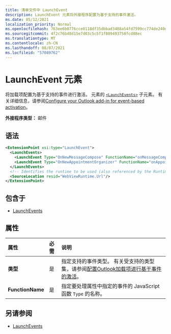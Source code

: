 ```yaml
---
title: 清单文件中 LaunchEvent
description: LaunchEvent 元素将外接程序配置为基于支持的事件激活。
ms.date: 05/12/2021
localization_priority: Normal
ms.openlocfilehash: 763ee6b0776cce0118df35dbbad3488a54fd7599cc774de240d4f1130ed021cb
ms.sourcegitcommit: 4f2c76b48d15e7d03c5c5f1f809493758fcd88ec
ms.translationtype: MT
ms.contentlocale: zh-CN
ms.lasthandoff: 08/07/2021
ms.locfileid: "57089762"
---
```

# <a name="launchevent-element"></a>LaunchEvent 元素

将加载项配置为基于支持的事件进行激活。 元素的 [`<LaunchEvents>`](launchevents.md) 子元素。 有关详细信息，请参阅[Configure your Outlook add-in for event-based activation](../../outlook/autolaunch.md)。

**外接程序类型：** 邮件

## <a name="syntax"></a>语法

```XML
<ExtensionPoint xsi:type="LaunchEvent">
  <LaunchEvents>
    <LaunchEvent Type="OnNewMessageCompose" FunctionName="onMessageComposeHandler"/>
    <LaunchEvent Type="OnNewAppointmentOrganizer" FunctionName="onAppointmentComposeHandler"/>
  </LaunchEvents>
  <!-- Identifies the runtime to be used (also referenced by the Runtime element). -->
  <SourceLocation resid="WebViewRuntime.Url"/>
</ExtensionPoint>
```

## <a name="contained-in"></a>包含于

- [LaunchEvents](launchevents.md)

## <a name="attributes"></a>属性

|  属性  |  必需  |  说明  |
|:-----|:-----|:-----|
|  **类型**  |  是  | 指定支持的事件类型。 有关受支持的类型集，请参阅[配置Outlook加载项进行基于事件的激活](../../outlook/autolaunch.md#supported-events)。 |
|  **FunctionName**  |  是  | 指定要处理属性中指定的事件的 JavaScript 函数 `Type` 的名称。 |

## <a name="see-also"></a>另请参阅

- [LaunchEvents](launchevents.md)
